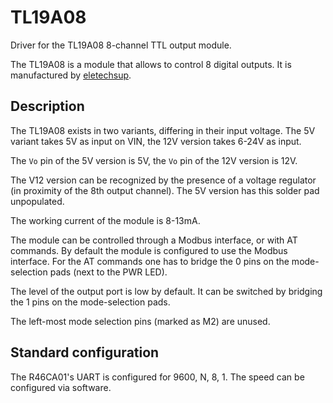 # TL19A08

Driver for the TL19A08 8-channel TTL output module.

The TL19A08 is a module that allows to control 8 digital outputs. It is
manufactured by [eletechsup](https://www.ebay.com/str/eletechsupsofficialstore).

## Description
The TL19A08 exists in two variants, differing in their input voltage. The 5V
variant takes 5V as input on VIN, the 12V version takes 6-24V as input.

The `Vo` pin of the 5V version is 5V, the `Vo` pin of the 12V version is 12V.

The V12 version can be recognized by the presence of a voltage regulator (in proximity of
the 8th output channel). The 5V version has this solder pad unpopulated.

The working current of the module is 8-13mA.

The module can be controlled through a Modbus interface, or with AT commands. By
default the module is configured to use the Modbus interface. For the AT commands one
has to bridge the 0 pins on the mode-selection pads (next to the PWR LED).

The level of the output port is low by default. It can be switched by bridging the
1 pins on the mode-selection pads.

The left-most mode selection pins (marked as M2) are unused.

## Standard configuration
The R46CA01's UART is configured for 9600, N, 8, 1. The speed can be configured via software.
